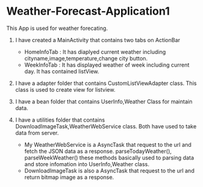 # Weather-Forecast-Application1

This App is used for weather forecating.

1) I have created a MainActivity that contains two tabs on ActionBar 
    - HomeInfoTab : It has diaplyed current weather including cityname,image,temperature,change city button.
    - WeekInfoTab : It has displayed weather of week including current day. It has contained listView.
    
2) I have a adapter folder that contains CustomListViewAdapter class. This class is used to create view for listview.

3) I have a bean folder that contains UserInfo,Weather Class for maintain data.

4) I have a utilities folder that contains DownloadImageTask,WeatherWebService class. Both have used to take data from server. 

    - My WeatherWebService is a AsyncTask that request to the url and fetch the JSON data as a response.
      parseTodayWeather(), parseWeekWeather() these methods basically used to parsing data and store infomation into UserInfo,Weather class.
    -  DownloadImageTask is also a AsyncTask that request to the url and return bitmap image as a response.
